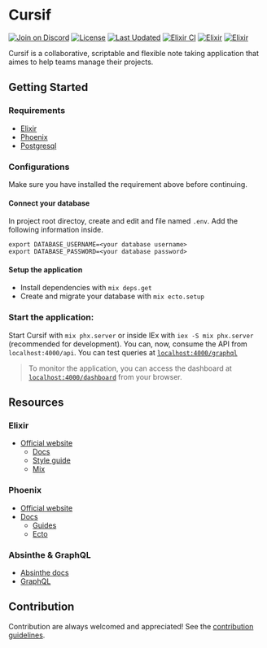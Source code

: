 # Cursif

[![Join on Discord](https://discordapp.com/api/guilds/823178343943897088/widget.png?style=shield)](https://discord.gg/code-society-823178343943897088)
[![License](https://img.shields.io/badge/License-GPL%203.0-blue.svg)](https://opensource.org/licenses/gpl-3.0)
[![Last Updated](https://img.shields.io/github/last-commit/code-society-lab/cursif.svg)](https://github.com/code-society-lab/cursif/commits/main)
[![Elixir CI](https://github.com/Code-Society-Lab/cursif/actions/workflows/elixir.yml/badge.svg)](https://github.com/Code-Society-Lab/cursif/actions/workflows/elixir.yml)
[![Elixir](https://img.shields.io/badge/Elixir-1.14.3-4e2a8e)](https://hexdocs.pm/elixir/Kernel.html)
[![Elixir](https://img.shields.io/badge/Phoenix-1.6.15-ff6f61)](https://hexdocs.pm/phoenix/overview.html)

Cursif is a collaborative, scriptable and flexible note taking application that
aimes to help teams manage their projects. 

## Getting Started

### Requirements

  - [Elixir](https://elixir-lang.org/install.html)
  - [Phoenix](https://hexdocs.pm/phoenix/installation.html)
  - [Postgresql](https://www.postgresql.org/download/)

### Configurations
Make sure you have installed the requirement above before continuing.

#### Connect your database
In project root directoy, create and edit and file named `.env`. Add the following
information inside.

```
export DATABASE_USERNAME=<your database username>
export DATABASE_PASSWORD=<your database password>
```

#### Setup the application
  * Install dependencies with `mix deps.get`
  * Create and migrate your database with `mix ecto.setup`

### Start the application:
Start Cursif with `mix phx.server` or inside IEx with `iex -S mix phx.server` (recommended for development). You can, now, consume the API from `localhost:4000/api`.
You can test queries at [`localhost:4000/graphql`](http://localhost:4000/graphql)

> To monitor the application, you can access the dashboard at [`localhost:4000/dashboard`](http://localhost:4000/dashboard) from your browser. 

## Resources
  
### Elixir

  * [Official website](https://elixir-lang.org)  
    * [Docs](https://hexdocs.pm/elixir)
    * [Style guide](https://github.com/christopheradams/elixir_style_guide)
    * [Mix](https://hexdocs.pm/mix/1.14/Mix.html)

### Phoenix
  
  * [Official website](https://www.phoenixframework.org/)
  * [Docs](https://hexdocs.pm/phoenix)
    * [Guides](https://hexdocs.pm/phoenix/overview.html) 
    * [Ecto](https://hexdocs.pm/ecto/)

### Absinthe & GraphQL
  
  * [Absinthe docs](https://hexdocs.pm/absinthe/overview.html)
  * [GraphQL](https://graphql.org/)

## Contribution
Contribution are always welcomed and appreciated! See the [contribution guidelines](https://github.com/Code-Society-Lab/cursif/blob/main/CONTRIBUTING.md).
